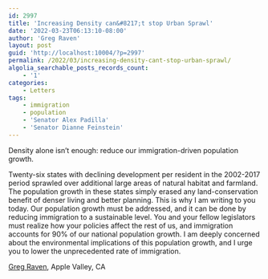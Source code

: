 ```yaml
---
id: 2997
title: 'Increasing Density can&#8217;t stop Urban Sprawl'
date: '2022-03-23T06:13:10-08:00'
author: 'Greg Raven'
layout: post
guid: 'http://localhost:10004/?p=2997'
permalink: /2022/03/increasing-density-cant-stop-urban-sprawl/
algolia_searchable_posts_records_count:
    - '1'
categories:
    - Letters
tags:
    - immigration
    - population
    - 'Senator Alex Padilla'
    - 'Senator Dianne Feinstein'
---
```


Density alone isn’t enough: reduce our immigration-driven population growth.

Twenty-six states with declining development per resident in the 2002-2017 period sprawled over additional large areas of natural habitat and farmland. The population growth in these states simply erased any land-conservation benefit of denser living and better planning. This is why I am writing to you today. Our population growth must be addressed, and it can be done by reducing immigration to a sustainable level. You and your fellow legislators must realize how your policies affect the rest of us, and immigration accounts for 90% of our national population growth. I am deeply concerned about the environmental implications of this population growth, and I urge you to lower the unprecedented rate of immigration.

[Greg Raven](https://www.gregraven.org/), Apple Valley, CA